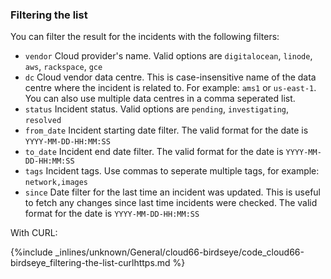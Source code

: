 

### Filtering the list
You can filter the result for the incidents with the following filters:

- `vendor` Cloud provider's name. Valid options are `digitalocean`, `linode`, `aws`, `rackspace`, `gce`
- `dc` Cloud vendor data centre. This is case-insensitive name of the data centre where the incident is related to. For example: `ams1` or `us-east-1`. You can also use multiple data centres in a comma seperated list.
- `status` Incident status. Valid options are `pending`, `investigating`, `resolved`
- `from_date` Incident starting date filter. The valid format for the date is `YYYY-MM-DD-HH:MM:SS`
- `to_date` Incident end date filter. The valid format for the date is `YYYY-MM-DD-HH:MM:SS`
- `tags` Incident tags. Use commas to seperate multiple tags, for example: `network,images`
- `since` Date filter for the last time an incident was updated. This is useful to fetch any changes since last time incidents were checked. The valid format for the date is `YYYY-MM-DD-HH:MM:SS`

With CURL:



{%include _inlines/unknown/General/cloud66-birdseye/code_cloud66-birdseye_filtering-the-list-curlhttps.md %}





